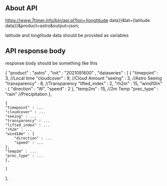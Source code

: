 ## About API

https://www.7timer.info/bin/api.pl?lon={longtitude data}}&lat={latitude data}}&product=astro&output=json;

latitude and longtitude data should be provided as variables

## API response body

response body should be something like this

{
"product" : "astro" ,
"init" : "2021091600" ,
"dataseries" : [
{
"timepoint" : 3, //Local time
"cloudcover" : 9, //Cloud Amount
"seeing" : 3, //Astro Seeing
"transparency" : 8, //Transparency
"lifted_index" : 2,
"rh2m" : 15,
"wind10m" : {
"direction" : "W",
"speed" : 2
},
"temp2m" : 15, //2m Temp
"prec_type" : "rain" //Precipitation
},

    {
    "timepoint" : ...
    "cloudcover" : ...
    "seeing" : ...
    "transparency" : ...
    "lifted_index" : ...
    "rh2m" : ...
    "wind10m" : {
        "direction" : ...
        "speed" : ...
    },
    "temp2m" : ...
    "prec_type" : ...
    },

    ]

},
